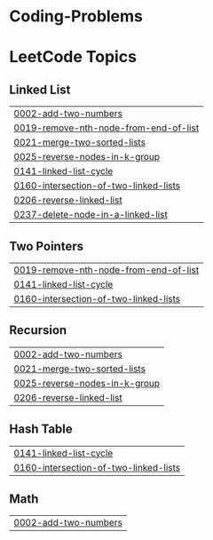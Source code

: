# Coding-Problems
<!---LeetCode Topics Start-->
# LeetCode Topics
## Linked List
|  |
| ------- |
| [0002-add-two-numbers](https://github.com/NishantM11/Coding-Problems/tree/master/0002-add-two-numbers) |
| [0019-remove-nth-node-from-end-of-list](https://github.com/NishantM11/Coding-Problems/tree/master/0019-remove-nth-node-from-end-of-list) |
| [0021-merge-two-sorted-lists](https://github.com/NishantM11/Coding-Problems/tree/master/0021-merge-two-sorted-lists) |
| [0025-reverse-nodes-in-k-group](https://github.com/NishantM11/Coding-Problems/tree/master/0025-reverse-nodes-in-k-group) |
| [0141-linked-list-cycle](https://github.com/NishantM11/Coding-Problems/tree/master/0141-linked-list-cycle) |
| [0160-intersection-of-two-linked-lists](https://github.com/NishantM11/Coding-Problems/tree/master/0160-intersection-of-two-linked-lists) |
| [0206-reverse-linked-list](https://github.com/NishantM11/Coding-Problems/tree/master/0206-reverse-linked-list) |
| [0237-delete-node-in-a-linked-list](https://github.com/NishantM11/Coding-Problems/tree/master/0237-delete-node-in-a-linked-list) |
## Two Pointers
|  |
| ------- |
| [0019-remove-nth-node-from-end-of-list](https://github.com/NishantM11/Coding-Problems/tree/master/0019-remove-nth-node-from-end-of-list) |
| [0141-linked-list-cycle](https://github.com/NishantM11/Coding-Problems/tree/master/0141-linked-list-cycle) |
| [0160-intersection-of-two-linked-lists](https://github.com/NishantM11/Coding-Problems/tree/master/0160-intersection-of-two-linked-lists) |
## Recursion
|  |
| ------- |
| [0002-add-two-numbers](https://github.com/NishantM11/Coding-Problems/tree/master/0002-add-two-numbers) |
| [0021-merge-two-sorted-lists](https://github.com/NishantM11/Coding-Problems/tree/master/0021-merge-two-sorted-lists) |
| [0025-reverse-nodes-in-k-group](https://github.com/NishantM11/Coding-Problems/tree/master/0025-reverse-nodes-in-k-group) |
| [0206-reverse-linked-list](https://github.com/NishantM11/Coding-Problems/tree/master/0206-reverse-linked-list) |
## Hash Table
|  |
| ------- |
| [0141-linked-list-cycle](https://github.com/NishantM11/Coding-Problems/tree/master/0141-linked-list-cycle) |
| [0160-intersection-of-two-linked-lists](https://github.com/NishantM11/Coding-Problems/tree/master/0160-intersection-of-two-linked-lists) |
## Math
|  |
| ------- |
| [0002-add-two-numbers](https://github.com/NishantM11/Coding-Problems/tree/master/0002-add-two-numbers) |
<!---LeetCode Topics End-->